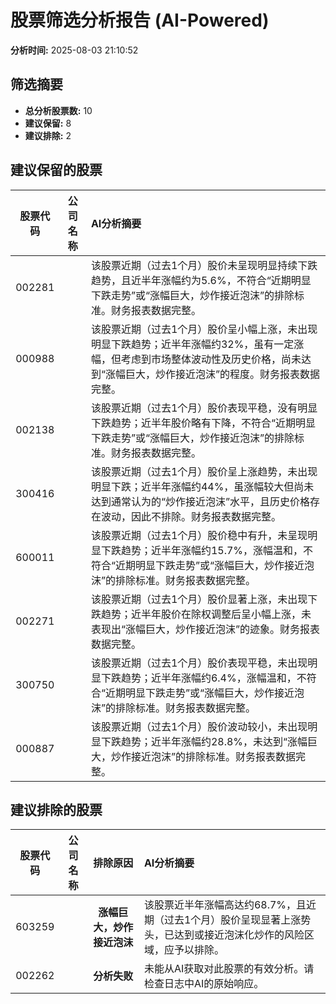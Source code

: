 # 股票筛选分析报告 (AI-Powered)

**分析时间:** 2025-08-03 21:10:52

## 筛选摘要

- **总分析股票数:** 10
- **建议保留:** 8
- **建议排除:** 2

## 建议保留的股票

| 股票代码 | 公司名称 | AI分析摘要 |
|:---:|:---:|:---|
| 002281 |  | 该股票近期（过去1个月）股价未呈现明显持续下跌趋势，且近半年涨幅约为5.6%，不符合“近期明显下跌走势”或“涨幅巨大，炒作接近泡沫”的排除标准。财务报表数据完整。 |
| 000988 |  | 该股票近期（过去1个月）股价呈小幅上涨，未出现明显下跌趋势；近半年涨幅约32%，虽有一定涨幅，但考虑到市场整体波动性及历史价格，尚未达到“涨幅巨大，炒作接近泡沫”的程度。财务报表数据完整。 |
| 002138 |  | 该股票近期（过去1个月）股价表现平稳，没有明显下跌趋势；近半年股价略有下降，不符合“近期明显下跌走势”或“涨幅巨大，炒作接近泡沫”的排除标准。财务报表数据完整。 |
| 300416 |  | 该股票近期（过去1个月）股价呈上涨趋势，未出现明显下跌；近半年涨幅约44%，虽涨幅较大但尚未达到通常认为的“炒作接近泡沫”水平，且历史价格存在波动，因此不排除。财务报表数据完整。 |
| 600011 |  | 该股票近期（过去1个月）股价稳中有升，未呈现明显下跌趋势；近半年涨幅约15.7%，涨幅温和，不符合“近期明显下跌走势”或“涨幅巨大，炒作接近泡沫”的排除标准。财务报表数据完整。 |
| 002271 |  | 该股票近期（过去1个月）股价显著上涨，未出现下跌趋势；近半年股价在除权调整后呈小幅上涨，未表现出“涨幅巨大，炒作接近泡沫”的迹象。财务报表数据完整。 |
| 300750 |  | 该股票近期（过去1个月）股价表现平稳，未出现明显下跌趋势；近半年涨幅约6.4%，涨幅温和，不符合“近期明显下跌走势”或“涨幅巨大，炒作接近泡沫”的排除标准。财务报表数据完整。 |
| 000887 |  | 该股票近期（过去1个月）股价波动较小，未出现明显下跌趋势；近半年涨幅约28.8%，未达到“涨幅巨大，炒作接近泡沫”的排除标准。财务报表数据完整。 |

## 建议排除的股票

| 股票代码 | 公司名称 | 排除原因 | AI分析摘要 |
|:---:|:---:|:---:|:---|
| 603259 |  | **涨幅巨大，炒作接近泡沫** | 该股票近半年涨幅高达约68.7%，且近期（过去1个月）股价呈现显著上涨势头，已达到或接近泡沫化炒作的风险区域，应予以排除。 |
| 002262 |  | **分析失败** | 未能从AI获取对此股票的有效分析。请检查日志中AI的原始响应。 |
